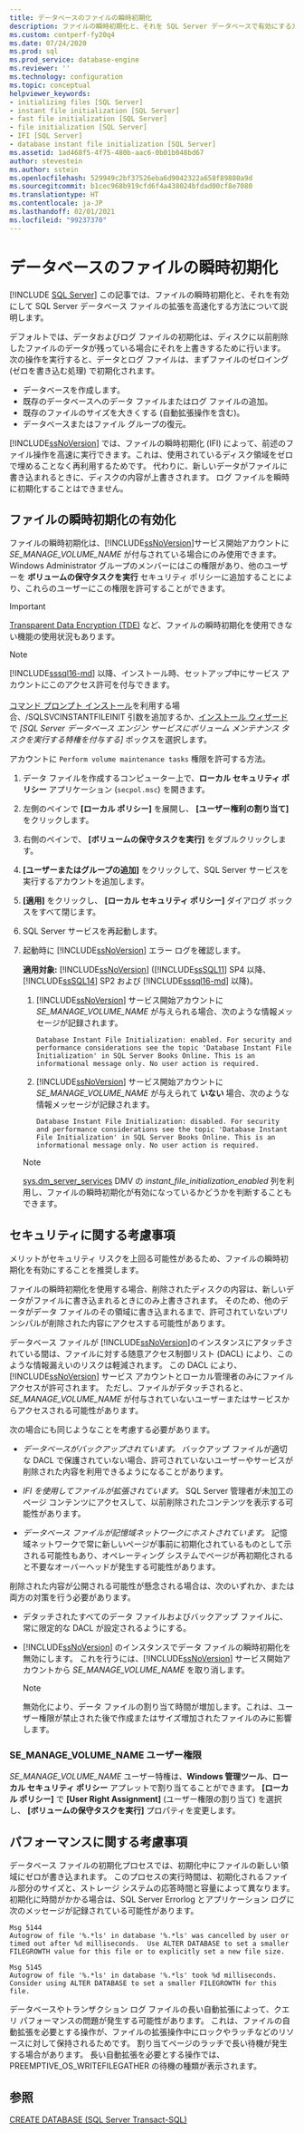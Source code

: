 ```yaml
---
title: データベースのファイルの瞬時初期化
description: ファイルの瞬時初期化と、それを SQL Server データベースで有効にする方法について説明します。
ms.custom: contperf-fy20q4
ms.date: 07/24/2020
ms.prod: sql
ms.prod_service: database-engine
ms.reviewer: ''
ms.technology: configuration
ms.topic: conceptual
helpviewer_keywords:
- initializing files [SQL Server]
- instant file initialization [SQL Server]
- fast file initialization [SQL Server]
- file initialization [SQL Server]
- IFI [SQL Server]
- database instant file initialization [SQL Server]
ms.assetid: 1ad468f5-4f75-480b-aac6-0b01b048bd67
author: stevestein
ms.author: sstein
ms.openlocfilehash: 529949c2bf37526eba6d9042322a658f89880a9d
ms.sourcegitcommit: b1cec968b919cfd6f4a438024bfdad00cf8e7080
ms.translationtype: HT
ms.contentlocale: ja-JP
ms.lasthandoff: 02/01/2021
ms.locfileid: "99237370"
---
```

# <a name="database-instant-file-initialization"></a>データベースのファイルの瞬時初期化
 [!INCLUDE [SQL Server](../../includes/applies-to-version/sqlserver.md)]
この記事では、ファイルの瞬時初期化と、それを有効にして SQL Server データベース ファイルの拡張を高速化する方法について説明します。  

デフォルトでは、データおよびログ ファイルの初期化は、ディスクに以前削除したファイルのデータが残っている場合にそれを上書きするために行います。 次の操作を実行すると、データとログ ファイルは、まずファイルのゼロイング (ゼロを書き込む処理) で初期化されます。  
  
- データベースを作成します。  
- 既存のデータベースへのデータ ファイルまたはログ ファイルの追加。  
- 既存のファイルのサイズを大きくする (自動拡張操作を含む)。  
- データベースまたはファイル グループの復元。  

[!INCLUDE[ssNoVersion](../../includes/ssnoversion-md.md)] では、ファイルの瞬時初期化 (IFI) によって、前述のファイル操作を高速に実行できます。これは、使用されているディスク領域をゼロで埋めることなく再利用するためです。 代わりに、新しいデータがファイルに書き込まれるときに、ディスクの内容が上書きされます。 ログ ファイルを瞬時に初期化することはできません。


## <a name="enable-instant-file-initialization"></a>ファイルの瞬時初期化の有効化

ファイルの瞬時初期化は、[!INCLUDE[ssNoVersion](../../includes/ssnoversion-md.md)]サービス開始アカウントに *SE_MANAGE_VOLUME_NAME* が付与されている場合にのみ使用できます。 Windows Administrator グループのメンバーにはこの権限があり、他のユーザーを **ボリュームの保守タスクを実行** セキュリティ ポリシーに追加することにより、これらのユーザーにこの権限を許可することができます。  
> [!IMPORTANT]
> [Transparent Data Encryption (TDE)](../../relational-databases/security/encryption/transparent-data-encryption.md) など、ファイルの瞬時初期化を使用できない機能の使用状況もあります。  

> [!NOTE]
> [!INCLUDE[sssql16-md](../../includes/sssql16-md.md)] 以降、インストール時、セットアップ中にサービス アカウントにこのアクセス許可を付与できます。 <br><br>[コマンド プロンプト インストール](../../database-engine/install-windows/install-sql-server-from-the-command-prompt.md)を利用する場合、/SQLSVCINSTANTFILEINIT 引数を追加するか、[インストール ウィザード](../../database-engine/install-windows/install-sql-server-from-the-installation-wizard-setup.md)で *[SQL Server データベース エンジン サービスにボリューム メンテナンス タスクを実行する特権を付与する]* ボックスを選択します。
  
アカウントに `Perform volume maintenance tasks` 権限を許可する方法。  
  
1.  データ ファイルを作成するコンピューター上で、**ローカル セキュリティ ポリシー** アプリケーション (`secpol.msc`) を開きます。  
  
1.  左側のペインで **[ローカル ポリシー]** を展開し、 **[ユーザー権利の割り当て]** をクリックします。  
  
1.  右側のペインで、 **[ボリュームの保守タスクを実行]** をダブルクリックします。  
  
1.  **[ユーザーまたはグループの追加]** をクリックして、SQL Server サービスを実行するアカウントを追加します。  
  
1.  **[適用]** をクリックし、 **[ローカル セキュリティ ポリシー]** ダイアログ ボックスをすべて閉じます。  

1. SQL Server サービスを再起動します。

1. 起動時に [!INCLUDE[ssNoVersion](../../includes/ssnoversion-md.md)] エラー ログを確認します。
   
  
    **適用対象:** [!INCLUDE[ssNoVersion](../../includes/ssnoversion-md.md)] ([!INCLUDE[ssSQL11](../../includes/sssql11-md.md)] SP4 以降、[!INCLUDE[ssSQL14](../../includes/sssql14-md.md)] SP2 および [!INCLUDE[sssql16-md](../../includes/sssql16-md.md)] 以降)。
    1. [!INCLUDE[ssNoVersion](../../includes/ssnoversion-md.md)] サービス開始アカウントに *SE_MANAGE_VOLUME_NAME* が与えられる場合、次のような情報メッセージが記録されます。

        `Database Instant File Initialization: enabled. For security and performance considerations see the topic 'Database Instant File Initialization' in SQL Server Books Online. This is an informational message only. No user action is required.`

    1. [!INCLUDE[ssNoVersion](../../includes/ssnoversion-md.md)] サービス開始アカウントに *SE_MANAGE_VOLUME_NAME* が与えられて **いない** 場合、次のような情報メッセージが記録されます。

        `Database Instant File Initialization: disabled. For security and performance considerations see the topic 'Database Instant File Initialization' in SQL Server Books Online. This is an informational message only. No user action is required.`
    > [!NOTE]
    > [sys.dm_server_services](../../relational-databases/system-dynamic-management-views/sys-dm-server-services-transact-sql.md) DMV の *instant_file_initialization_enabled* 列を利用し、ファイルの瞬時初期化が有効になっているかどうかを判断することもできます。

## <a name="security-considerations"></a>セキュリティに関する考慮事項

メリットがセキュリティ リスクを上回る可能性があるため、ファイルの瞬時初期化を有効にすることを推奨します。

ファイルの瞬時初期化を使用する場合、削除されたディスクの内容は、新しいデータがファイルに書き込まれるときにのみ上書きされます。 そのため、他のデータがデータ ファイルのその領域に書き込まれるまで、許可されていないプリンシパルが削除された内容にアクセスする可能性があります。

データベース ファイルが [!INCLUDE[ssNoVersion](../../includes/ssnoversion-md.md)]のインスタンスにアタッチされている間は、ファイルに対する随意アクセス制御リスト (DACL) により、このような情報漏えいのリスクは軽減されます。 この DACL により、 [!INCLUDE[ssNoVersion](../../includes/ssnoversion-md.md)] サービス アカウントとローカル管理者のみにファイル アクセスが許可されます。 ただし、ファイルがデタッチされると、*SE_MANAGE_VOLUME_NAME* が付与されていないユーザーまたはサービスからアクセスされる可能性があります。

次の場合にも同じようなことを考慮する必要があります。

* *データベースがバックアップされています。* バックアップ ファイルが適切な DACL で保護されていない場合、許可されていないユーザーやサービスが削除された内容を利用できるようになることがあります。  

* *IFI を使用してファイルが拡張されています。* SQL Server 管理者が未加工のページ コンテンツにアクセスして、以前削除されたコンテンツを表示する可能性があります。

* *データベース ファイルが記憶域ネットワークにホストされています。* 記憶域ネットワークで常に新しいページが事前に初期化されているものとして示される可能性もあり、オペレーティング システムでページが再初期化されると不要なオーバーヘッドが発生する可能性があります。

削除された内容が公開される可能性が懸念される場合は、次のいずれか、または両方の対策を行う必要があります。  
  
- デタッチされたすべてのデータ ファイルおよびバックアップ ファイルに、常に限定的な DACL が設定されるようにする。  
- [!INCLUDE[ssNoVersion](../../includes/ssnoversion-md.md)] のインスタンスでデータ ファイルの瞬時初期化を無効にします。    これを行うには、[!INCLUDE[ssNoVersion](../../includes/ssnoversion-md.md)] サービス開始アカウントから *SE_MANAGE_VOLUME_NAME* を取り消します。
    
    > [!NOTE]
    > 無効化により、データ ファイルの割り当て時間が増加します。これは、ユーザー権限が禁止された後で作成またはサイズ増加されたファイルのみに影響します。
  
### <a name="se_manage_volume_name-user-right"></a>SE_MANAGE_VOLUME_NAME ユーザー権限

*SE_MANAGE_VOLUME_NAME* ユーザー特権は、**Windows 管理ツール**、**ローカル セキュリティ ポリシー** アプレットで割り当てることができます。 **[ローカル ポリシー]** で **[User Right Assignment]** \(ユーザー権限の割り当て\) を選択し、 **[ボリュームの保守タスクを実行]** プロパティを変更します。

## <a name="performance-considerations"></a>パフォーマンスに関する考慮事項

データベース ファイルの初期化プロセスでは、初期化中にファイルの新しい領域にゼロが書き込まれます。 このプロセスの実行時間は、初期化されるファイル部分のサイズと、ストレージ システムの応答時間と容量によって異なります。 初期化に時間がかかる場合は、SQL Server Errorlog とアプリケーション ログに次のメッセージが記録されている可能性があります。

```
Msg 5144
Autogrow of file '%.*ls' in database '%.*ls' was cancelled by user or timed out after %d milliseconds.  Use ALTER DATABASE to set a smaller FILEGROWTH value for this file or to explicitly set a new file size.
```

```
Msg 5145
Autogrow of file '%.*ls' in database '%.*ls' took %d milliseconds.  Consider using ALTER DATABASE to set a smaller FILEGROWTH for this file.
```

データベースやトランザクション ログ ファイルの長い自動拡張によって、クエリ パフォーマンスの問題が発生する可能性があります。 これは、ファイルの自動拡張を必要とする操作が、ファイルの拡張操作中にロックやラッチなどのリソースに対して保持されるためです。 割り当てページのラッチで長い待機が発生する場合があります。 長い自動拡張を必要とする操作では、PREEMPTIVE_OS_WRITEFILEGATHER の待機の種類が表示されます。





## <a name="see-also"></a>参照  
 [CREATE DATABASE &#40;SQL Server Transact-SQL&#41;](../../t-sql/statements/create-database-transact-sql.md)